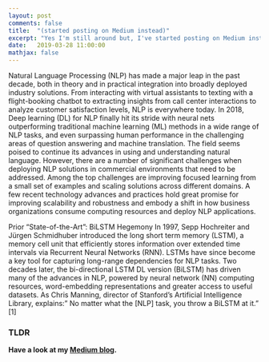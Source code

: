 ```yaml
---
layout: post
comments: false
title:  "(started posting on Medium instead)"
excerpt: "Yes I'm still around but, I've started posting on Medium instead of here."
date:   2019-03-28 11:00:00
mathjax: false
---
```


Natural Language Processing (NLP) has made a major leap in the past decade, both in theory and in practical integration into broadly deployed industry solutions. From interacting with virtual assistants to texting with a flight-booking chatbot to extracting insights from call center interactions to analyze customer satisfaction levels, NLP is everywhere today. In 2018, Deep learning (DL) for NLP finally hit its stride with neural nets outperforming traditional machine learning (ML) methods in a wide range of NLP tasks, and even surpassing human performance in the challenging areas of question answering and machine translation. The field seems poised to continue its advances in using and understanding natural language. However, there are a number of significant challenges when deploying NLP solutions in commercial environments that need to be addressed. Among the top challenges are improving focused learning from a small set of examples and scaling solutions across different domains. A few recent technology advances and practices hold great promise for improving scalability and robustness and embody a shift in how business organizations consume computing resources and deploy NLP applications.

Prior “State-of-the-Art”: BiLSTM Hegemony
In 1997, Sepp Hochreiter and Jürgen Schmidhuber introduced the long short term memory (LSTM), a memory cell unit that efficiently stores information over extended time intervals via Recurrent Neural Networks (RNN). LSTMs have since become a key tool for capturing long-range dependencies for NLP tasks. Two decades later, the bi-directional LSTM DL version (BiLSTM) has driven many of the advances in NLP, powered by neural network (NN) computing resources, word-embedding representations and greater access to useful datasets. As Chris Manning, director of Stanford’s Artificial Intelligence Library, explains:” No matter what the [NLP] task, you throw a BiLSTM at it.” [1]


### TLDR 

**Have a look at my [Medium blog](https://medium.com/@NLP_Architect/).**
